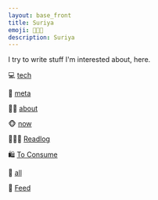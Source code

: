 ```yaml
---
layout: base_front
title: Suriya
emoji: 🧑🏻‍💻
description: Suriya
---
```


I try to write stuff I'm interested about, here.


💻  [tech](tech)

🦋  [meta](/meta)

🧙🏻  [about](/about)

🐵  [now](/now)

🧑🏻‍🏫  [Readlog](/readlog)

🛍 [To Consume](/to_consume)

🦾  [all](/all)

🦏   [Feed](/feed.xml)

